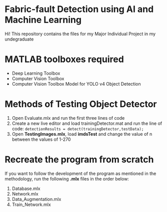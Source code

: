 # Fabric-fault Detection using AI and Machine Learning
Hi! This repository contains the files for my Major Individual Project in my undegraduate

# MATLAB toolboxes required
- Deep Learning Toolbox
- Computer Vision Toolbox
- Computer Vision Toolbox Model for YOLO v4 Object Detection

# Methods of Testing Object Detector
1) Open  Evaluate.mlx and run the first three lines of code
2) Create a new live editor and load trainingDetector.mat and run the line of code:
   `detectionResults = detect(trainingDetector,testData);`
3) Open **TestingImages.mlx**, load **imdsTest** and change the value of n between the values of 1-270

# Recreate the program from scratch
If you want to follow the development of the program as mentioned in the methodology, run the following **.mlx** files in the order below:
1) Database.mlx
2) Network.mlx
3) Data_Augmentation.mlx
4) Train_Network.mlx


